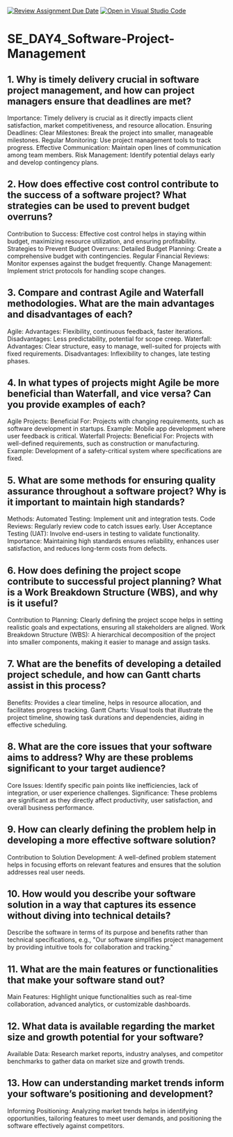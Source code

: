 [![Review Assignment Due Date](https://classroom.github.com/assets/deadline-readme-button-22041afd0340ce965d47ae6ef1cefeee28c7c493a6346c4f15d667ab976d596c.svg)](https://classroom.github.com/a/9pw6JKcu)
[![Open in Visual Studio Code](https://classroom.github.com/assets/open-in-vscode-2e0aaae1b6195c2367325f4f02e2d04e9abb55f0b24a779b69b11b9e10269abc.svg)](https://classroom.github.com/online_ide?assignment_repo_id=18469858&assignment_repo_type=AssignmentRepo)
# SE_DAY4_Software-Project-Management
## 1. Why is timely delivery crucial in software project management, and how can project managers ensure that deadlines are met?
Importance:
Timely delivery is crucial as it directly impacts client satisfaction, market competitiveness, and resource allocation.
Ensuring Deadlines:
Clear Milestones: Break the project into smaller, manageable milestones.
Regular Monitoring: Use project management tools to track progress.
Effective Communication: Maintain open lines of communication among team members.
Risk Management: Identify potential delays early and develop contingency plans.
## 2. How does effective cost control contribute to the success of a software project? What strategies can be used to prevent budget overruns?
Contribution to Success:
Effective cost control helps in staying within budget, maximizing resource utilization, and ensuring profitability.
Strategies to Prevent Budget Overruns:
Detailed Budget Planning: Create a comprehensive budget with contingencies.
Regular Financial Reviews: Monitor expenses against the budget frequently.
Change Management: Implement strict protocols for handling scope changes.
## 3. Compare and contrast Agile and Waterfall methodologies. What are the main advantages and disadvantages of each?
Agile:
Advantages: Flexibility, continuous feedback, faster iterations.
Disadvantages: Less predictability, potential for scope creep.
Waterfall:
Advantages: Clear structure, easy to manage, well-suited for projects with fixed requirements.
Disadvantages: Inflexibility to changes, late testing phases.
## 4. In what types of projects might Agile be more beneficial than Waterfall, and vice versa? Can you provide examples of each?
Agile Projects:
Beneficial For: Projects with changing requirements, such as software development in startups.
Example: Mobile app development where user feedback is critical.
Waterfall Projects:
Beneficial For: Projects with well-defined requirements, such as construction or manufacturing.
Example: Development of a safety-critical system where specifications are fixed.
## 5. What are some methods for ensuring quality assurance throughout a software project? Why is it important to maintain high standards?
Methods:
Automated Testing: Implement unit and integration tests.
Code Reviews: Regularly review code to catch issues early.
User Acceptance Testing (UAT): Involve end-users in testing to validate functionality.
Importance:
Maintaining high standards ensures reliability, enhances user satisfaction, and reduces long-term costs from defects.
## 6. How does defining the project scope contribute to successful project planning? What is a Work Breakdown Structure (WBS), and why is it useful?
Contribution to Planning:
Clearly defining the project scope helps in setting realistic goals and expectations, ensuring all stakeholders are aligned.
Work Breakdown Structure (WBS):
A hierarchical decomposition of the project into smaller components, making it easier to manage and assign tasks.
## 7. What are the benefits of developing a detailed project schedule, and how can Gantt charts assist in this process?
Benefits:
Provides a clear timeline, helps in resource allocation, and facilitates progress tracking.
Gantt Charts:
Visual tools that illustrate the project timeline, showing task durations and dependencies, aiding in effective scheduling.
## 8. What are the core issues that your software aims to address? Why are these problems significant to your target audience?
Core Issues:
Identify specific pain points like inefficiencies, lack of integration, or user experience challenges.
Significance:
These problems are significant as they directly affect productivity, user satisfaction, and overall business performance.
## 9. How can clearly defining the problem help in developing a more effective software solution?
Contribution to Solution Development:
A well-defined problem statement helps in focusing efforts on relevant features and ensures that the solution addresses real user needs.
## 10. How would you describe your software solution in a way that captures its essence without diving into technical details?
Describe the software in terms of its purpose and benefits rather than technical specifications, e.g., "Our software simplifies project management by providing intuitive tools for collaboration and tracking."
## 11. What are the main features or functionalities that make your software stand out?
Main Features:
Highlight unique functionalities such as real-time collaboration, advanced analytics, or customizable dashboards.
## 12. What data is available regarding the market size and growth potential for your software?
Available Data:
Research market reports, industry analyses, and competitor benchmarks to gather data on market size and growth trends.
## 13. How can understanding market trends inform your software’s positioning and development?
Informing Positioning:
Analyzing market trends helps in identifying opportunities, tailoring features to meet user demands, and positioning the software effectively against competitors.
